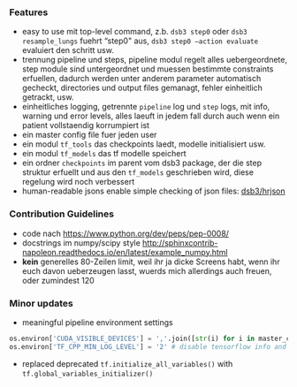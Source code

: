 

### Features
* easy to use mit top-level command, z.b. `dsb3 step0` oder `dsb3 resample_lungs` 
  fuehrt “step0" aus, `dsb3 step0 —action evaluate` evaluiert den schritt usw.
* trennung pipeline und steps, pipeline modul regelt alles uebergeordnete, step
  module sind untergeordnet und muessen bestimmte constraints erfuellen, dadurch
  werden unter anderem parameter automatisch gecheckt, directories und output
  files gemanagt, fehler einheitlich getrackt, usw.
* einheitliches logging, getrennte `pipeline` log und `step` logs, mit info,
  warning und error levels, alles laeuft in jedem fall durch auch wenn ein patient
  vollstaendig korrumpiert ist
* ein master config file fuer jeden user
* ein modul `tf_tools` das checkpoints laedt, modelle initialisiert usw.
* ein modul `tf_models` das tf modelle speichert
* ein ordner `checkpoints` im parent vom dsb3 package, der die step struktur
  erfuellt und aus den `tf_models` geschrieben wird, diese regelung wird noch
  verbessert
* human-readable jsons enable simple checking of json files: [dsb3/hrjson](dsb3/hrjson)

### Contribution Guidelines
* code nach https://www.python.org/dev/peps/pep-0008/
* docstrings im numpy/scipy style http://sphinxcontrib-napoleon.readthedocs.io/en/latest/example_numpy.html
* __kein__ generelles 80-Zeilen limit, weil ihr ja dicke Screens habt, wenn ihr
  euch davon ueberzeugen lasst, wuerds mich allerdings auch freuen, oder zumindest 120

### Minor updates 
* meaningful pipeline environment settings
```python
os.environ['CUDA_VISIBLE_DEVICES'] = ','.join([str(i) for i in master_config['GPU_ids']])
os.environ['TF_CPP_MIN_LOG_LEVEL'] = '2' # disable tensorflow info and warning logs
```
* replaced deprecated `tf.initialize_all_variables()` with `tf.global_variables_initializer()`
